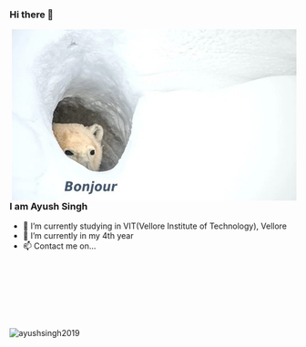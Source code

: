 ### Hi there 👋

<img align=right width="500"  src="https://github.com/ayushsingh2019/ayushsingh2019/blob/main/UGnn6nrJCYvHxEycE1E-awIO_FVB4tlFZOJ95JDf7Uo.jpg">

### I am Ayush Singh 


- 🔭 I’m currently studying in VIT(Vellore Institute of Technology), Vellore
- 🌱 I’m currently in my 4th year 
- 📫 Contact me on...


<br><br><br><br><br><br>
<p align="left"> <img src="https://github-readme-stats.vercel.app/api?username=ayushsingh2019&show_icons=true&theme=great-gatsby" alt="ayushsingh2019"/>
</br>
